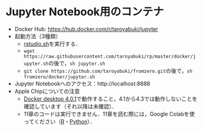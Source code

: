 # Jupyter Notebook用のコンテナ

- Docker Hub: https://hub.docker.com/r/taroyabuki/jupyter
- 起動方法（3種類）
    - [rstudio.sh](../rstudio.sh)を実行する．
    - `wget https://raw.githubusercontent.com/taroyabuki/rp/master/docker/jupyter.sh`の後で，`sh jupyter.sh`
    - `git clone https://github.com/taroyabuki/fromzero.git`の後で，`sh fromzero/docker/jupyter.sh`
- Jupyter Notebookへのアクセス：http://localhost:8888
- Apple Chipについての注意
    - [Docker desktop 4.0.1](https://docs.docker.com/desktop/mac/release-notes/#docker-desktop-401)で動作すること，4.1から4.3では動作しないことを確認しています（それ以降は未確認）．
    - 11章のコードは実行できません．11章を読む際には，Google Colabを使ってください（[R](../code/R-notebook)・[Python](../code/Python-notebook)）．
